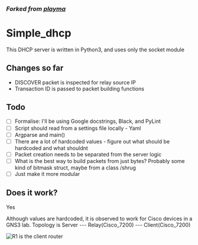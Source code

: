 ### *Forked from [playma](https://github.com/playma/simple_dhcp)*

# Simple_dhcp

This DHCP server is written in Python3, and uses only the socket module

## Changes so far

* DISCOVER packet is inspected for relay source IP
* Transaction ID is passed to packet building functions

## Todo

- [ ] Formalise: I'll be using Google docstrings, Black, and PyLint
- [ ] Script should read from a settings file locally - Yaml
- [ ] Argparse and main()
- [ ] There are a lot of hardcoded values - figure out what should be hardcoded and what shouldnt
- [ ] Packet creation needs to be separated from the server logic
- [ ] What is the best way to build packets from just bytes? Probably some kind of bitmask struct, maybe from a class /shrug
- [ ] Just make it more modular

## Does it work?

Yes

Although values are hardcoded, it is observed to work for Cisco devices in a GNS3 lab. Topology is Server --- Relay(Cisco_7200) --- Client(Cisco_7200)

![R1 is the client router](https://i.imgur.com/0Y1YWNT.png)
